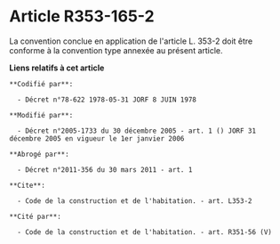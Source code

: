 # Article R353-165-2

La convention conclue en application de l'article L. 353-2 doit être conforme à la convention type annexée au présent
article.

**Liens relatifs à cet article**

	**Codifié par**:

	  - Décret n°78-622 1978-05-31 JORF 8 JUIN 1978

	**Modifié par**:

	  - Décret n°2005-1733 du 30 décembre 2005 - art. 1 () JORF 31 décembre 2005 en vigueur le 1er janvier 2006

	**Abrogé par**:

	  - Décret n°2011-356 du 30 mars 2011 - art. 1

	**Cite**:

	  - Code de la construction et de l'habitation. - art. L353-2

	**Cité par**:

	  - Code de la construction et de l'habitation. - art. R351-56 (V)
